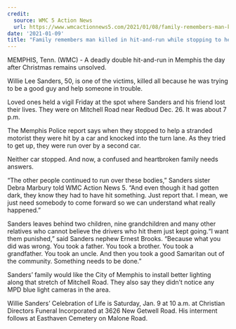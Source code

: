 ```yaml
---
credit:
  source: WMC 5 Action News
  url: https://www.wmcactionnews5.com/2021/01/08/family-remembers-man-killed-hit-and-run-while-stopping-help-stranded-motorist/
date: '2021-01-09'
title: "Family remembers man killed in hit-and-run while stopping to help stranded motorist"
---
```

MEMPHIS, Tenn. (WMC) - A deadly double hit-and-run in Memphis the day after Christmas remains unsolved.

Willie Lee Sanders, 50, is one of the victims, killed all because he was trying to be a good guy and help someone in trouble.

Loved ones held a vigil Friday at the spot where Sanders and his friend lost their lives. They were on Mitchell Road near Redbud Dec. 26. It was about 7 p.m.

The Memphis Police report says when they stopped to help a stranded motorist they were hit by a car and knocked into the turn lane. As they tried to get up, they were run over by a second car.

Neither car stopped. And now, a confused and heartbroken family needs answers.

“The other people continued to run over these bodies,” Sanders sister Debra Marbury told WMC Action News 5. “And even though it had gotten dark, they know they had to have hit something. Just report that. I mean, we just need somebody to come forward so we can understand what really happened.”

Sanders leaves behind two children, nine grandchildren and many other relatives who cannot believe the drivers who hit them just kept going.“I want them punished,” said Sanders nephew Ernest Brooks. “Because what you did was wrong. You took a father. You took a brother. You took a grandfather. You took an uncle. And then you took a good Samaritan out of the community. Something needs to be done.”

Sanders’ family would like the City of Memphis to install better lighting along that stretch of Mitchell Road. They also say they didn’t notice any MPD blue light cameras in the area.

Willie Sanders’ Celebration of Life is Saturday, Jan. 9 at 10 a.m. at Christian Directors Funeral Incorporated at 3626 New Getwell Road. His interment follows at Easthaven Cemetery on Malone Road.
